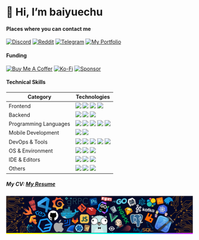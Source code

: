 # 👋 Hi, I’m baiyuechu

#### Places where you can contact me

[![Discord](https://ziadoua.github.io/m3-Markdown-Badges/badges/Discord/discord2.svg)](https://discord.com/users/1276006640486715467)
[![Reddit](https://ziadoua.github.io/m3-Markdown-Badges/badges/Reddit/reddit2.svg)](https://www.reddit.com/user/Bulky_Worth9352/)
[![Telegram](https://ziadoua.github.io/m3-Markdown-Badges/badges/Telegram/telegram2.svg)](https://t.me/+Z9-5aUkpjSpiYmY1)
[![My Portfolio](https://ziadoua.github.io/m3-Markdown-Badges/badges/MyPortfolio/myportfolio2.svg)](https://baiyuechu.vercel.app/)

#### Funding

[![Buy Me A Coffer](https://ziadoua.github.io/m3-Markdown-Badges/badges/BuyMeACoffee/buymeacoffee2.svg)](buymeacoffee.com/ebevutruq)
[![Ko-Fi](https://ziadoua.github.io/m3-Markdown-Badges/badges/Ko-fi/ko-fi2.svg)](https://ko-fi.com/baiyuechu)
[![Sponsor](https://ziadoua.github.io/m3-Markdown-Badges/badges/Sponsor/sponsor2.svg)](https://github.com/sponsors/xiaoyaoo11)

#### Technical Skills

<div align="center">

| Category | Technologies |
|---|---|
| Frontend | ![](https://ziadoua.github.io/m3-Markdown-Badges/badges/HTML/html2.svg) ![](https://ziadoua.github.io/m3-Markdown-Badges/badges/CSS/css2.svg) ![](https://ziadoua.github.io/m3-Markdown-Badges/badges/Javascript/javascript2.svg) ![](https://ziadoua.github.io/m3-Markdown-Badges/badges/React/react2.svg) |
| Backend | ![](https://ziadoua.github.io/m3-Markdown-Badges/badges/NodeJS/nodejs2.svg) ![](https://ziadoua.github.io/m3-Markdown-Badges/badges/Express/express2.svg) ![](https://ziadoua.github.io/m3-Markdown-Badges/badges/MongoDB/mongodb2.svg) |
| Programming Languages | ![](https://ziadoua.github.io/m3-Markdown-Badges/badges/TypeScript/typescript2.svg) ![](https://ziadoua.github.io/m3-Markdown-Badges/badges/Python/python2.svg) ![](https://ziadoua.github.io/m3-Markdown-Badges/badges/C/c2.svg) ![](https://ziadoua.github.io/m3-Markdown-Badges/badges/C++/c++2.svg) ![](https://ziadoua.github.io/m3-Markdown-Badges/badges/Lua/lua2.svg) |
| Mobile Development | ![](https://ziadoua.github.io/m3-Markdown-Badges/badges/Flutter/flutter2.svg) ![](https://ziadoua.github.io/m3-Markdown-Badges/badges/AndroidStudio/androidstudio2.svg) |
| DevOps & Tools | ![](https://ziadoua.github.io/m3-Markdown-Badges/badges/Docker/docker2.svg) ![](https://ziadoua.github.io/m3-Markdown-Badges/badges/Git/git3.svg) ![](https://ziadoua.github.io/m3-Markdown-Badges/badges/Github/github3.svg) ![](https://ziadoua.github.io/m3-Markdown-Badges/badges/Vercel/vercel3.svg) ![](https://ziadoua.github.io/m3-Markdown-Badges/badges/Postman/postman1.svg) |
| OS & Environment | ![](https://ziadoua.github.io/m3-Markdown-Badges/badges/Linux/linux2.svg) ![](https://ziadoua.github.io/m3-Markdown-Badges/badges/Arch/arch2.svg) ![](https://ziadoua.github.io/m3-Markdown-Badges/badges/Shell/shell3.svg) |
| IDE & Editors | ![](https://ziadoua.github.io/m3-Markdown-Badges/badges/Neovim/neovim2.svg) ![](https://ziadoua.github.io/m3-Markdown-Badges/badges/Vim/vim2.svg) ![](https://ziadoua.github.io/m3-Markdown-Badges/badges/VisualStudioCode/visualstudiocode2.svg) |
| Others | ![](https://ziadoua.github.io/m3-Markdown-Badges/badges/Qt/qt2.svg) ![](https://ziadoua.github.io/m3-Markdown-Badges/badges/RaspberryPI/raspberrypi2.svg) ![](https://ziadoua.github.io/m3-Markdown-Badges/badges/Photoshop/photoshop2.svg) |

</div>

##### My CV: [My Resume]()

<!--<div align="center" style="padding: 10px;">-->
<!--    <img src="https://skillicons.dev/icons?i=html" />-->
<!--    <img src="https://skillicons.dev/icons?i=css" />-->
<!--    <img src="https://skillicons.dev/icons?i=javascript" />-->
<!--    <img src="https://skillicons.dev/icons?i=scss" />-->
<!--    <img src="https://skillicons.dev/icons?i=react" />-->
<!--    <img src="https://skillicons.dev/icons?i=vscode" />-->
<!--    <img src="https://skillicons.dev/icons?i=github" />-->
<!--    <img src="https://skillicons.dev/icons?i=figma" />-->
<!--    <img src="https://skillicons.dev/icons?i=tailwind" />-->
<!--    <img src="https://skillicons.dev/icons?i=git" />-->
<!--    <img src="https://skillicons.dev/icons?i=arch" />-->
<!--    <img src="https://skillicons.dev/icons?i=neovim" />-->
<!--    <img src="https://skillicons.dev/icons?i=cmake" /> <br/>-->
<!--    <img src="https://skillicons.dev/icons?i=nodejs" />-->
<!--    <img src="https://skillicons.dev/icons?i=go" />-->
<!--    <img src="https://skillicons.dev/icons?i=python" />-->
<!--    <img src="https://skillicons.dev/icons?i=typescript" />-->
<!--    <img src="https://skillicons.dev/icons?i=express" />-->
<!--    <img src="https://skillicons.dev/icons?i=mongodb" />-->
<!--    <img src="https://skillicons.dev/icons?i=c" />-->
<!--    <img src="https://skillicons.dev/icons?i=cpp" />-->
<!--    <img src="https://skillicons.dev/icons?i=nextjs" />-->
<!--    <img src="https://skillicons.dev/icons?i=bash" />-->
<!--    <img src="https://skillicons.dev/icons?i=linux" />-->
<!--    <img src="https://skillicons.dev/icons?i=discord" />-->
<!--    <img src="https://skillicons.dev/icons?i=photoshop" /> -->
<!--</div>-->

<img align='center' src= "header.png">
<img align="center" src="https://raw.githubusercontent.com/khoa083/khoa/main/Khoa_ne/img/Rainbow.gif" style="display: block;margin-left: auto;margin-right: auto;margin-bottom:5px;width:1500px;">

